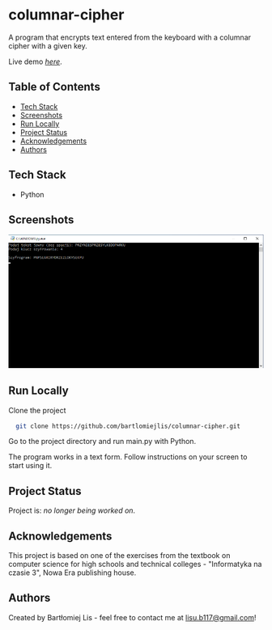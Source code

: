 # columnar-cipher
A program that encrypts text entered from the keyboard with a columnar cipher with a given key.

Live demo [_here_](https://replit.com/@BartlomiejLis/columnar-cipher).

## Table of Contents
* [Tech Stack](#tech-stack)
* [Screenshots](#screenshots)
* [Run Locally](#run-locally)
* [Project Status](#project-status)
* [Acknowledgements](#acknowledgements)
* [Authors](#authors)

## Tech Stack
- Python

## Screenshots
![Example screenshot](screenshot.png)

## Run Locally
Clone the project

```bash
  git clone https://github.com/bartlomiejlis/columnar-cipher.git
```

Go to the project directory and run main.py with Python.

The program works in a text form. Follow instructions on your screen to start using it.

## Project Status
Project is: _no longer being worked on_.

## Acknowledgements
This project is based on one of the exercises from the textbook on computer science for high schools and technical colleges - "Informatyka na czasie 3", Nowa Era publishing house.

## Authors
Created by Bartłomiej Lis - feel free to contact me at lisu.b117@gmail.com!
